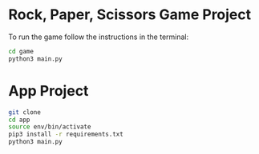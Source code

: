 # Rock, Paper, Scissors Game Project

To run the game follow the instructions in the terminal:

```sh
cd game
python3 main.py

```

# App Project

```sh
git clone
cd app
source env/bin/activate
pip3 install -r requirements.txt
python3 main.py
```
